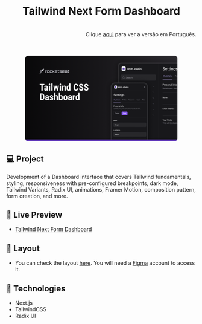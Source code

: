<h1 align="center">Tailwind Next Form Dashboard</h1>

<br/>

<div align="right">
  Clique <a href="https://github.com/luc-ribeiro/form-tailwind-next/blob/main/README-PTBR.md">aqui</a> para ver a versão em Português.
</div>

<br>
<br>

<p align="center">
  <img alt="Project cover" src="design/cover.png" width="80%" />
</p>

## 💻 Project
Development of a Dashboard interface that covers Tailwind fundamentals, styling, responsiveness with pre-configured breakpoints, dark mode, Tailwind Variants, Radix UI, animations, Framer Motion, composition pattern, form creation, and more.

## 📝 Live Preview 

- [Tailwind Next Form Dashboard](https://form-tailwind-next.vercel.app)

## 🎨 Layout

- You can check the layout [here](https://www.figma.com/file/MU3H8HfTxX32ukt8ANpan7/Ignite-Tailwind?type=design&node-id=0%3A1&mode=design&t=8MDN59hWLgltXxOj-1). You will need a [Figma](https://figma.com) account to access it.

## 🚀 Technologies

- Next.js
- TailwindCSS
- Radix UI
